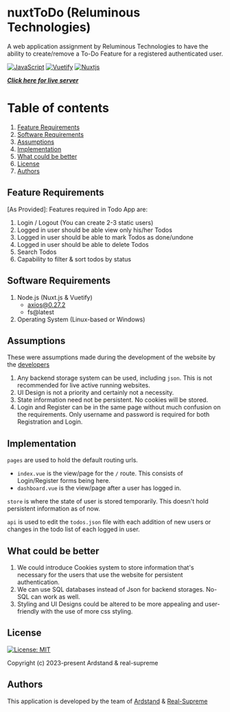 # nuxtToDo (Reluminous Technologies)

A web application assignment by Reluminous Technologies to have the ability to create/remove a To-Do Feature for a registered authenticated user.

[![JavaScript](https://img.shields.io/badge/javascript-%23323330.svg?style=for-the-badge&logo=javascript&logoColor=%23F7DF1E)](https://nodejs.org/en/) [![Vuetify](https://img.shields.io/badge/Vuetify-1867C0?style=for-the-badge&logo=vuetify&logoColor=AEDDFF)](https://vuetifyjs.com/en/) [![Nuxtjs](https://img.shields.io/badge/Nuxt-002E3B?style=for-the-badge&logo=nuxtdotjs&logoColor=#00DC82)](https://nuxtjs.org/)

_**[Click here for live server](https://testing.com)**_

# Table of contents

1. [Feature Requirements](#feature-requirements)
2. [Software Requirements](#software-requirements)
3. [Assumptions](#assumptions)
4. [Implementation](#implementation)
5. [What could be better](#what-could-be-better)
6. [License](#license)
7. [Authors](#authors)

## Feature Requirements

[As Provided]:
Features required in Todo App are:
1. Login / Logout (You can create 2-3 static users)
2. Logged in user should be able view only his/her Todos
3. Logged in user should be able to mark Todos as done/undone
4. Logged in user should be able to delete Todos
5. Search Todos
6. Capability to filter & sort todos by status

## Software Requirements

1. Node.js (Nuxt.js & Vuetify)
    - axios@0.27.2
    - fs@latest
2. Operating System (Linux-based or Windows)

## Assumptions

These were assumptions made during the development of the website by the [developers](#authors)
1. Any backend storage system can be used, including `json`. This is not recommended for live active running websites.
2. UI Design is not a priority and certainly not a necessity.
3. State information need not be persistent. No cookies will be stored.
4. Login and Register can be in the same page without much confusion on the requirements. Only username and password is required for both Registration and Login.

## Implementation

`pages` are used to hold the default routing urls. 
- `index.vue` is the view/page for the `/` route. This consists of Login/Register forms being here.
- `dashboard.vue` is the view/page after a user has logged in.

`store` is where the state of user is stored temporarily. This doesn't hold persistent information as of now.

`api` is used to edit the `todos.json` file with each addition of new users or changes in the todo list of each logged in user.

## What could be better

1. We could introduce Cookies system to store information that's necessary for the users that use the website for persistent authentication. 
2. We can use SQL databases instead of Json for backend storages. No-SQL can work as well.
3. Styling and UI Designs could be altered to be more appealing and user-friendly with the use of more css styling.

## License

[![License: MIT](https://img.shields.io/badge/License-MIT-yellow.svg)](LICENSE) 

Copyright (c) 2023-present Ardstand & real-supreme

## Authors

This application is developed by the team of [Ardstand](https://github.com/Ardstand) & [Real-Supreme](https://github.com/real-supreme)